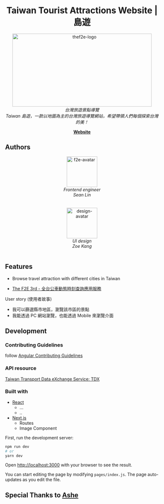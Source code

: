 <h1 align="center">Taiwan Tourist Attractions Website | 島遊   </h1>

<p align="center">
  <img src="https://user-images.githubusercontent.com/13078450/194266719-b6e653fb-55f1-46d3-a84e-b8509530d701.jpg" alt="thef2e-logo" width="456px" height="239px"/>
  <br>
  <i>台灣旅遊景點導覽</i>
  <br>
  <i>Taiwan 島遊，一款以地圖為主的台灣旅遊導覽網站，希望帶領人們每個探索台灣的美！</i>
  <br>
</p>

<p align="center">
  <a href="https://doe-yu-seanlin.vercel.app/" target="_blank"  ><strong>Website</strong></a>
  <br>
</p>

## Authors

<p align="center">
  <img src="https://avatars.githubusercontent.com/u/101794104?v=4" alt='f2e-avatar' width="100px" height="100px" />
  <br>
  <i>Frontend engineer</i>
  <br>
  <i>Sean Lin</i>
  <br>
<br>
<br>

  
  <img src="https://user-images.githubusercontent.com/13078450/194267581-17e3eff0-961d-40ba-9267-64a90571c1ed.png" alt="design-avatar" width="100px" height="100px"/>
  <br>
  <i>UI design</i>
  <br>
  <i>Zoe Kang</i>
  <br>

  <br>
  
</p>

  


## Features
- Browse travel attraction with different cities in Taiwan

- [The F2E 3rd - 全台公車動態時刻查詢應用服務](https://2021.thef2e.com/users/6296432819610583695)

User story (使用者故事)
- 我可以篩選縣市地區，瀏覽該市區的景點
- 我能透過 PC 網站瀏覽，也能透過 Mobile 來瀏覽介面



## Development 

### Contributing Guidelines
follow [Angular Contributing Guidelines](https://github.com/angular/angular/blob/main/CONTRIBUTING.md)


### API resource
[Taiwan Transport Data eXchange Service: TDX](https://tdx.transportdata.tw/api-service/swagger)


### Built with
- [React](https://reactjs.org/)
  - ...
  - ..
- [Next.js](https://nextjs.org/)
  - Routes
  - Image Component  


First, run the development server:

```bash
npm run dev
# or
yarn dev
```

Open [http://localhost:3000](http://localhost:3000) with your browser to see the result.

You can start editing the page by modifying `pages/index.js`. The page auto-updates as you edit the file.




## Special Thanks to [Ashe](https://github.com/lucifiel0121) 

